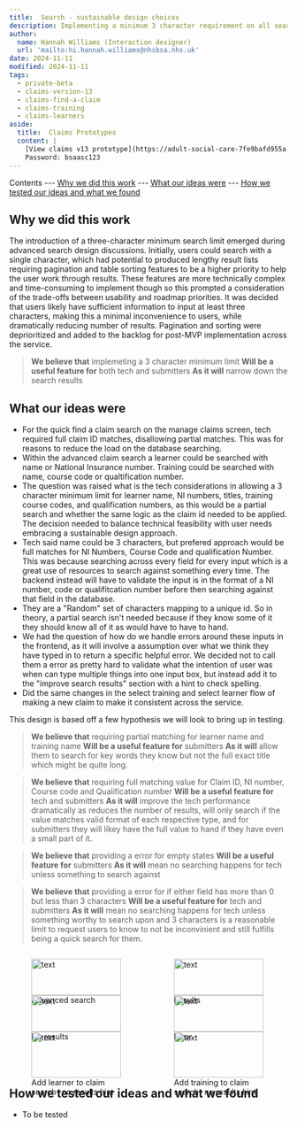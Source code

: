 ```yaml
---
title:  Search - sustainable design choices
description: Implementing a minimum 3 character requirement on all search inputs to handle moving pagination and table sorting to further down roadmap
author:
  name: Hannah Williams (Interaction designer)
  url: 'mailto:hi.hannah.williams@nhsbsa.nhs.uk'
date: 2024-11-11
modified: 2024-11-11
tags:
  - private-beta
  - claims-version-13
  - claims-find-a-claim
  - claims-training
  - claims-learners
aside:
  title:  Claims Prototypes
  content: |
    [View claims v13 prototype](https://adult-social-care-7fe9bafd955a.herokuapp.com/claims/prototypes/design/v13/) 
    Password: bsaasc123
---
```


Contents
--- [Why we did this work](#why-we-did-this-work)
--- [What our ideas were](#what-our-ideas-were)
--- [How we tested our ideas and what we found](#how-we-tested-our-ideas-and-what-we-found)

## Why we did this work

The introduction of a three-character minimum search limit emerged during advanced search design discussions. Initially, users could search with a single character, which had potential to produced lengthy result lists requiring pagination and table sorting features to be a higher priority to help the user work through results. These features are more technically complex and time-consuming to implement though so this prompted a consideration of the trade-offs between usability and roadmap priorities. It was decided that users likely have sufficient information to input at least three characters, making this a minimal inconvenience to users, while dramatically reducing number of results. Pagination and sorting were deprioritized and added to the backlog for post-MVP implementation across the service.

>**We believe that** implemeting a 3 character minimum limit
>**Will be a useful feature for** both tech and submitters
>**As it will** narrow down the search results 

## What our ideas were

- For the quick find a claim search on the manage claims screen, tech required full claim ID matches, disallowing partial matches. This was for reasons to reduce the load on the database searching.
- Within the advanced claim search a learner could be searched with name or National Insurance number. Training could be searched with name, course code or qualtification number. 
- The question was raised what is the tech considerations in allowing a 3 character minimum limit for learner name, NI numbers, titles, training course codes, and qualification numbers, as this would be a partial search and whether the same logic as the claim id needed to be applied. The decision needed to balance technical feasibility with user needs embracing a sustainable design approach.
- Tech said name could be 3 characters, but prefered approach would be full matches for NI Numbers, Course Code and qualification Number. This was because searching across every field for every input which is a great use of resources to search against something every time. The backend instead will have to validate the input is in the format of a NI number, code or qualifitcation number before then searching against that field in the database. 
- They are a "Random" set of characters mapping to a unique id. So in theory, a partial search isn't needed because if they know some of it they should know all of it as would have to have to hand.
- We had the question of how do we handle errors around these inputs in the frontend, as it will involve a assumption over what we think they have typed in to return a specific helpful error. We decided not to call them a error as pretty hard to validate what the intention of user was when can type multiple things into one input box, but instead add it to the "improve search results" section with a hint to check spelling.
- Did the same changes in the select training and select learner flow of making a new claim to make it consistent across the service.

This design is based off a few hypothesis we will look to bring up in testing.

>**We believe that** requiring partial matching for learner name and training name
>**Will be a useful feature for** submitters
>**As it will** allow them to search for key words they know but not the full exact title which might be quite long.

>**We believe that** requiring full matching value for Claim ID, NI number, Course code and Qualification number
>**Will be a useful feature for** tech and submitters
>**As it will** improve the tech performance dramatically as reduces the number of results, will only search if the value matches valid format of each respective type, and for submitters they will likey have the full value to hand if they have even a small part of it. 

>**We believe that** providing a error for empty states
>**Will be a useful feature for** submitters
>**As it will** mean no searching happens for tech unless something to search against

>**We believe that** providing a error for if either field has more than 0 but less than 3 characters
>**Will be a useful feature for** tech and submitters
>**As it will** mean no searching happens for tech unless something worthy to search upon and 3 characters is a reasonable limit to request users to know to not be inconvinient and still fulfills being a quick search for them.

<div style="display: flex; flex-wrap: wrap; gap: 1rem;">
  <div style="flex: 1; max-width: 48%;">
  <figure>
    <img src="advanced-search.png" alt="text" style="width: 100%; height: auto;">
    <figcaption>Advanced search</figcaption>
  </figure>
  </div>
  <div style="flex: 1; max-width: 48%;">
  <figure>
    <img src="advanced-results.png" alt="text" style="width: 100%; height: auto;">
    <figcaption>Results</figcaption>
  </figure>
  </div>
</div>

<div style="display: flex; flex-wrap: wrap; gap: 1rem;">
  <div style="flex: 1; max-width: 48%;">
  <figure>
    <img src="advanced-no-results.png" alt="text" style="width: 100%; height: auto;">
    <figcaption>No results</figcaption>
  </figure>
  </div>
  <div style="flex: 1; max-width: 48%;">
  <figure>
    <img src="advanced-error.png" alt="text" style="width: 100%; height: auto;">
    <figcaption>Error</figcaption>
  </figure>
  </div>
</div>
<div style="display: flex; flex-wrap: wrap; gap: 1rem;">
  <div style="flex: 1; max-width: 48%;">
  <figure>
    <img src="learner-no-results.png" alt="text" style="width: 100%; height: auto;">
    <figcaption>Add learner to claim search- no results hint</figcaption>
  </figure>
  </div>
  <div style="flex: 1; max-width: 48%;">
  <figure>
    <img src="training-no-results.png" alt="text" style="width: 100%; height: auto;">
    <figcaption>Add training to claim search- no results hint</figcaption>
  </figure>
  </div>
</div>


## How we tested our ideas and what we found
- To be tested


